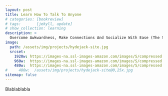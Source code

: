 ```yaml
---
layout: post
title: Learn How To Talk To Anyone
# categories: [bookreview]
# tags:       [jekyll, update]
# show_collection: learning
description: >
  Overcome Awkwardness, Make Connections And Socialize With Ease (The Successful Introverts Guide Series Book 1)
image: 
  path: /assets/img/projects/hydejack-site.jpg
  srcset: 
    1920w: https://images-na.ssl-images-amazon.com/images/S/compressed.photo.goodreads.com/books/1683147674i/145411277.jpg
    960w:  https://images-na.ssl-images-amazon.com/images/S/compressed.photo.goodreads.com/books/1683147674i/145411277.jpg
    480w:  https://images-na.ssl-images-amazon.com/images/S/compressed.photo.goodreads.com/books/1683147674i/145411277.jpg
#     480w:  /assets/img/projects/hydejack-site@0,25x.jpg
sitemap: false
---
```

Blablablabla